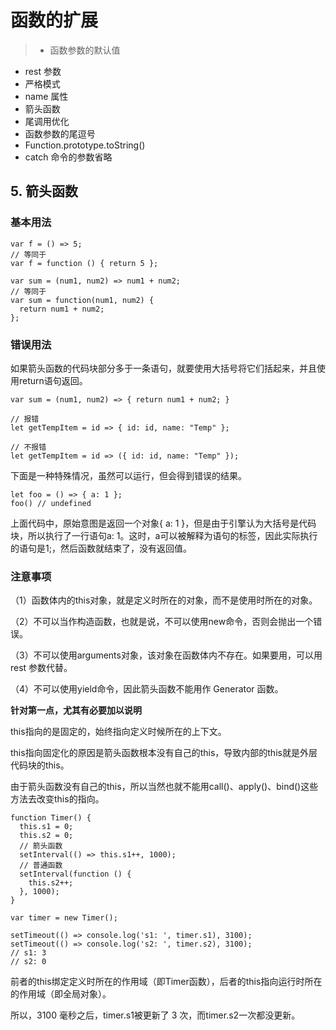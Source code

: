 # 函数的扩展


> - 函数参数的默认值
- rest 参数
- 严格模式
- name 属性
- 箭头函数
- 尾调用优化
- 函数参数的尾逗号
- Function.prototype.toString()
- catch 命令的参数省略

## 5. 箭头函数

### 基本用法

```
var f = () => 5;
// 等同于
var f = function () { return 5 };

var sum = (num1, num2) => num1 + num2;
// 等同于
var sum = function(num1, num2) {
  return num1 + num2;
};
```

### 错误用法

如果箭头函数的代码块部分多于一条语句，就要使用大括号将它们括起来，并且使用return语句返回。

```
var sum = (num1, num2) => { return num1 + num2; }

// 报错
let getTempItem = id => { id: id, name: "Temp" };

// 不报错
let getTempItem = id => ({ id: id, name: "Temp" });
```

下面是一种特殊情况，虽然可以运行，但会得到错误的结果。

```
let foo = () => { a: 1 };
foo() // undefined
```

上面代码中，原始意图是返回一个对象{ a: 1 }，但是由于引擎认为大括号是代码块，所以执行了一行语句a: 1。这时，a可以被解释为语句的标签，因此实际执行的语句是1;，然后函数就结束了，没有返回值。

### 注意事项


（1）函数体内的this对象，就是定义时所在的对象，而不是使用时所在的对象。

（2）不可以当作构造函数，也就是说，不可以使用new命令，否则会抛出一个错误。

（3）不可以使用arguments对象，该对象在函数体内不存在。如果要用，可以用 rest 参数代替。

（4）不可以使用yield命令，因此箭头函数不能用作 Generator 函数。


**针对第一点，尤其有必要加以说明**

this指向的是固定的，始终指向定义时候所在的上下文。

this指向固定化的原因是箭头函数根本没有自己的this，导致内部的this就是外层代码块的this。

由于箭头函数没有自己的this，所以当然也就不能用call()、apply()、bind()这些方法去改变this的指向。

```
function Timer() {
  this.s1 = 0;
  this.s2 = 0;
  // 箭头函数
  setInterval(() => this.s1++, 1000);
  // 普通函数
  setInterval(function () {
    this.s2++;
  }, 1000);
}

var timer = new Timer();

setTimeout(() => console.log('s1: ', timer.s1), 3100);
setTimeout(() => console.log('s2: ', timer.s2), 3100);
// s1: 3
// s2: 0
```

前者的this绑定定义时所在的作用域（即Timer函数），后者的this指向运行时所在的作用域（即全局对象）。

所以，3100 毫秒之后，timer.s1被更新了 3 次，而timer.s2一次都没更新。
